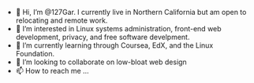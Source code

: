 - 👋 Hi, I’m @127Gar. I currently live in Northern California but am open to relocating and remote work.
- 👀 I’m interested in Linux systems administration, front-end web development, privacy, and free software develpment.
- 🌱 I’m currently learning through Coursea, EdX, and the Linux Foundation.
- 💞️ I’m looking to collaborate on low-bloat web design
- 📫 How to reach me …

<!---
127Gar/127Gar is a ✨ special ✨ repository because its `README.md` (this file) appears on your GitHub profile.
You can click the Preview link to take a look at your changes.
--->
